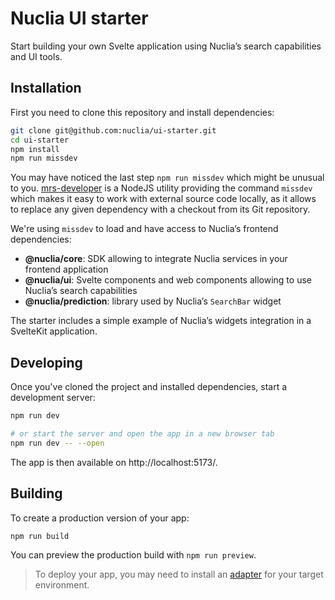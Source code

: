 # Nuclia UI starter

Start building your own Svelte application using Nuclia’s search capabilities and UI tools.

## Installation

First you need to clone this repository and install dependencies:

```bash
git clone git@github.com:nuclia/ui-starter.git
cd ui-starter
npm install
npm run missdev
```

You may have noticed the last step `npm run missdev` which might be unusual to you. [mrs-developer](https://github.com/collective/mrs-developer) is a NodeJS utility providing the command `missdev`
which makes it easy to work with external source code locally, as it allows to replace any given dependency with a checkout from its Git repository.

We're using `missdev` to load and have access to Nuclia’s frontend dependencies:

- **@nuclia/core**: SDK allowing to integrate Nuclia services in your frontend application
- **@nuclia/ui**: Svelte components and web components allowing to use Nuclia’s search capabilities
- **@nuclia/prediction**: library used by Nuclia’s `SearchBar` widget

The starter includes a simple example of Nuclia’s widgets integration in a SvelteKit application.

## Developing

Once you've cloned the project and installed dependencies, start a development server:

```bash
npm run dev

# or start the server and open the app in a new browser tab
npm run dev -- --open
```

The app is then available on http://localhost:5173/.

## Building

To create a production version of your app:

```bash
npm run build
```

You can preview the production build with `npm run preview`.

> To deploy your app, you may need to install an [adapter](https://kit.svelte.dev/docs/adapters) for your target environment.
